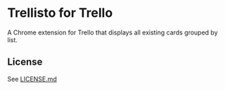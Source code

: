 # Trellisto for Trello

A Chrome extension for Trello that displays all existing cards grouped by list.

## License

See [LICENSE.md](LICENSE.md)